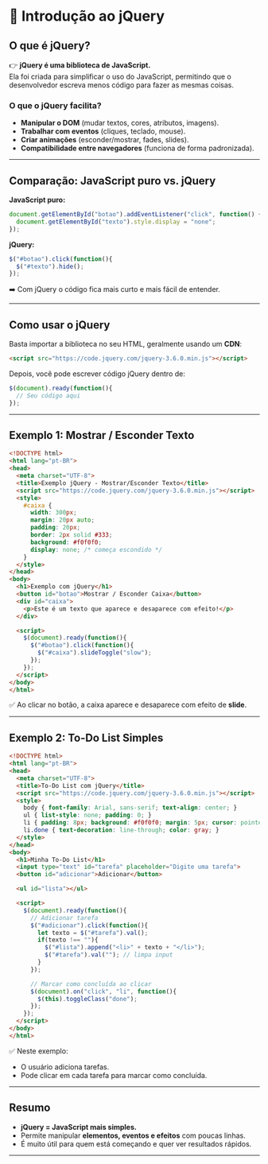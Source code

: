 # 📘 Introdução ao jQuery

## O que é jQuery?

👉 **jQuery é uma biblioteca de JavaScript.**  
Ela foi criada para simplificar o uso do JavaScript, permitindo que o desenvolvedor escreva menos código para fazer as mesmas coisas.  

### O que o jQuery facilita?
- **Manipular o DOM** (mudar textos, cores, atributos, imagens).  
- **Trabalhar com eventos** (cliques, teclado, mouse).  
- **Criar animações** (esconder/mostrar, fades, slides).  
- **Compatibilidade entre navegadores** (funciona de forma padronizada).  

---

## Comparação: JavaScript puro vs. jQuery

**JavaScript puro:**
```javascript
document.getElementById("botao").addEventListener("click", function() {
  document.getElementById("texto").style.display = "none";
});
```

**jQuery:**
```javascript
$("#botao").click(function(){
  $("#texto").hide();
});
```

➡️ Com jQuery o código fica mais curto e mais fácil de entender.

---

## Como usar o jQuery

Basta importar a biblioteca no seu HTML, geralmente usando um **CDN**:

```html
<script src="https://code.jquery.com/jquery-3.6.0.min.js"></script>
```

Depois, você pode escrever código jQuery dentro de:

```javascript
$(document).ready(function(){
  // Seu código aqui
});
```

---

## Exemplo 1: Mostrar / Esconder Texto

```html
<!DOCTYPE html>
<html lang="pt-BR">
<head>
  <meta charset="UTF-8">
  <title>Exemplo jQuery - Mostrar/Esconder Texto</title>
  <script src="https://code.jquery.com/jquery-3.6.0.min.js"></script>
  <style>
    #caixa {
      width: 300px;
      margin: 20px auto;
      padding: 20px;
      border: 2px solid #333;
      background: #f0f0f0;
      display: none; /* começa escondido */
    }
  </style>
</head>
<body>
  <h1>Exemplo com jQuery</h1>
  <button id="botao">Mostrar / Esconder Caixa</button>
  <div id="caixa">
    <p>Este é um texto que aparece e desaparece com efeito!</p>
  </div>

  <script>
    $(document).ready(function(){
      $("#botao").click(function(){
        $("#caixa").slideToggle("slow"); 
      });
    });
  </script>
</body>
</html>
```

✅ Ao clicar no botão, a caixa aparece e desaparece com efeito de **slide**.

---

## Exemplo 2: To-Do List Simples

```html
<!DOCTYPE html>
<html lang="pt-BR">
<head>
  <meta charset="UTF-8">
  <title>To-Do List com jQuery</title>
  <script src="https://code.jquery.com/jquery-3.6.0.min.js"></script>
  <style>
    body { font-family: Arial, sans-serif; text-align: center; }
    ul { list-style: none; padding: 0; }
    li { padding: 8px; background: #f0f0f0; margin: 5px; cursor: pointer; }
    li.done { text-decoration: line-through; color: gray; }
  </style>
</head>
<body>
  <h1>Minha To-Do List</h1>
  <input type="text" id="tarefa" placeholder="Digite uma tarefa">
  <button id="adicionar">Adicionar</button>

  <ul id="lista"></ul>

  <script>
    $(document).ready(function(){
      // Adicionar tarefa
      $("#adicionar").click(function(){
        let texto = $("#tarefa").val();
        if(texto !== ""){
          $("#lista").append("<li>" + texto + "</li>");
          $("#tarefa").val(""); // limpa input
        }
      });

      // Marcar como concluída ao clicar
      $(document).on("click", "li", function(){
        $(this).toggleClass("done");
      });
    });
  </script>
</body>
</html>
```

✅ Neste exemplo:
- O usuário adiciona tarefas.  
- Pode clicar em cada tarefa para marcar como concluída.  

---

## Resumo

- **jQuery = JavaScript mais simples.**  
- Permite manipular **elementos, eventos e efeitos** com poucas linhas.  
- É muito útil para quem está começando e quer ver resultados rápidos.  

---
